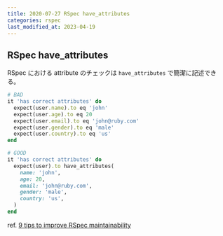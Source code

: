 ```yaml
---
title: 2020-07-27 RSpec have_attributes
categories: rspec
last_modified_at: 2023-04-19
---
```


## RSpec have_attributes

RSpec における attribute のチェックは `have_attributes` で簡潔に記述できる。

```rb
# BAD
it 'has correct attributes' do
  expect(user.name).to eq 'john'
  expect(user.age).to eq 20
  expect(user.email).to eq 'john@ruby.com'
  expect(user.gender).to eq 'male'
  expect(user.country).to eq 'us'
end

# GOOD
it 'has correct attributes' do
  expect(user).to have_attributes(
    name: 'john',
    age: 20,
    email: 'john@ruby.com',
    gender: 'male',
    country: 'us',
  )
end
```

ref. [9 tips to improve RSpec maintainability](https://medium.com/swlh/9-tips-to-write-better-rspec-5569b45fb1a1)
